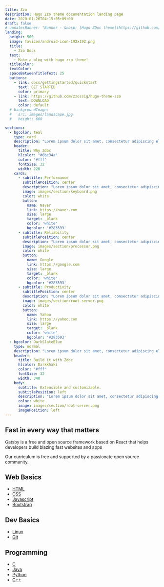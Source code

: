 ```yaml
---
title: Zzo
description: Hugo Zzo theme documentation landing page
date: 2020-01-26T04:15:05+09:00
draft: false
# updatesBanner: "Banner - &nbsp; [Hugo ZDoc theme](https://github.com/zzossig/hugo-theme-zdoc) &nbsp; just arrived"
landing:
  height: 500
  image: favicon/android-icon-192x192.png
  title:
    - Zzo Docs
  text:
    - Make a blog with hugo zzo theme!
  titleColor:
  textColor:
  spaceBetweenTitleText: 25
  buttons:
    - link: docs/gettingstarted/quickstart
      text: GET STARTED
      color: primary
    - link: https://github.com/zzossig/hugo-theme-zzo
      text: DOWNLOAD
      color: default
  # backgroundImage: 
  #   src: images/landscape.jpg
  #   height: 600

sections:
  - bgcolor: teal
    type: card
    description: "Lorem ipsum dolor sit amet, consectetur adipiscing elit. Fusce id eleifend erat. Integer eget mattis augue. Suspendisse semper laoreet tortor sed convallis. Nulla ac euismod lorem"
    header: 
      title: Why Zdoc
      hlcolor: "#8bc34a"
      color: '#fff'
      fontSize: 32
      width: 220
    cards:
      - subtitle: Performance
        subtitlePosition: center
        description: "Lorem ipsum dolor sit amet, consectetur adipiscing elit. Fusce id eleifend erat. Integer eget mattis augue."
        image: images/section/keyboard.png
        color: white
        button: 
          name: Naver
          link: https://naver.com
          size: large
          target: _blank
          color: 'white'
          bgcolor: '#283593'
      - subtitle: Reliability
        subtitlePosition: center
        description: "Lorem ipsum dolor sit amet, consectetur adipiscing elit. Fusce id eleifend erat. Integer eget mattis augue. Suspendisse semper laoreet tortor sed convallis. Nulla ac euismod lorem"
        image: images/section/processor.png
        color: white
        button: 
          name: Google
          link: https://google.com
          size: large
          target: _blank
          color: 'white'
          bgcolor: '#283593'
      - subtitle: Productivity
        subtitlePosition: center
        description: "Lorem ipsum dolor sit amet, consectetur adipiscing elit. Fusce id eleifend erat. Integer eget mattis augue. Suspendisse semper laoreet tortor sed convallis. Nulla ac euismod lorem"
        image: images/section/root-server.png
        color: white
        button: 
          name: Yahoo
          link: https://yahoo.com
          size: large
          target: _blank
          color: 'white'
          bgcolor: '#283593'
  - bgcolor: DarkSlateBlue
    type: normal
    description: "Lorem ipsum dolor sit amet, consectetur adipiscing elit. Fusce id eleifend erat. Integer eget mattis augue. Suspendisse semper laoreet tortor sed convallis. Nulla ac euismod lorem"
    header:
      title: Build it with Zdoc
      hlcolor: DarkKhaki
      color: "#fff"
      fontSize: 32
      width: 340
    body:
      subtitle: Extensible and customizable.
      subtitlePosition: left
      description: "Lorem ipsum dolor sit amet, consectetur adipiscing elit. Fusce id eleifend erat. Integer eget mattis augue. Suspendisse semper laoreet tortor sed convallis. Nulla ac euismod lorem"
      color: white
      image: images/section/root-server.png
      imagePosition: left
---
```




<div class="mast">
<h2>Fast in every way that matters</h2>
<p>Gatsby is a free and open source framework based on React that helps developers build blazing fast websites and apps</p>
<p>Our curriculum is free and supported by a passionate open source community.</p>
</div>

<div class="mast">
<h2 class="segment-title">Web Basics</h2>



<ul class="section-items home">
  <li class="section-item"><a class="item-link" href="/html/"><span class="iconify" data-icon="logos:html-5" data-inline="false"></span>HTML<span class="icon-angle-right" aria-hidden="true"></span></a></li>
  <li class="section-item"><a class="item-link" href="/html/installation/"><span class="iconify" data-icon="logos:css-3" data-inline="false"></span>CSS<span class="icon-angle-right" aria-hidden="true"></span></a></li>
  <li class="section-item"><a class="item-link" href="/html/quick-start/"><span class="iconify" data-icon="logos:javascript" data-inline="false"></span>Javascript<span class="icon-angle-right" aria-hidden="true"></span></a></li>
  <li class="section-item"><a class="item-link" href="/html/home/"><span class="iconify" data-icon="logos:bootstrap" data-inline="false"></span>Bootstrap<span class="icon-angle-right" aria-hidden="true"></span></a></li>

</ul>



<h2 class="segment-title">Dev Basics</h2>



<ul class="section-items home">
  <li class="section-item"><a class="item-link" href="/html/"><span class="iconify" data-icon="logos:linux-tux" data-inline="false"></span>Linux<span class="icon-angle-right" aria-hidden="true"></span></a></li>
  <li class="section-item"><a class="item-link" href="/html/installation/"><span class="iconify" data-icon="logos:git-icon" data-inline="false"></span>Git<span class="icon-angle-right" aria-hidden="true"></span></a></li>
 
</ul>


<h2 class="segment-title">Programming</h2>
<ul class="section-items home">
  <li class="section-item"><a class="item-link" href="/html/"><span class="iconify" data-icon="logos:c" data-inline="false"></span>C<span class="icon-angle-right" aria-hidden="true"></span></a></li>
  <li class="section-item"><a class="item-link" href="/html/installation/"><span class="iconify" data-icon="logos:java" data-inline="false"></span>Java<span class="icon-angle-right" aria-hidden="true"></span></a></li>
   <li class="section-item"><a class="item-link" href="/html/installation/"><span class="iconify" data-icon="logos:python" data-inline="false"></span>Python<span class="icon-angle-right" aria-hidden="true"></span></a></li>
    <li class="section-item"><a class="item-link" href="/html/installation/"><span class="iconify" data-icon="logos:c-plusplus" data-inline="false"></span>C++<span class="icon-angle-right" aria-hidden="true"></span></a></li>
 
</ul>




</div>
